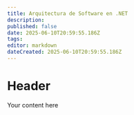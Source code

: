 ```yaml
---
title: Arquitectura de Software en .NET
description: 
published: false
date: 2025-06-10T20:59:55.186Z
tags: 
editor: markdown
dateCreated: 2025-06-10T20:59:55.186Z
---
```


# Header
Your content here